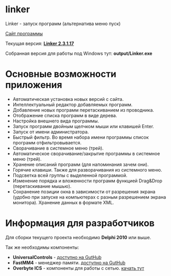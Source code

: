 # linker

Linker - запуск программ (альтернатива меню пуск)

[Сайт программы](http://optitrex.ru)

Текущая версия: **[Linker 2.3.1.17](https://github.com/optimistex/linker/releases/download/v2.3.1.17/Linker.exe)**

Собранная версия для работы под Windows тут: **output/Linker.exe**

# Основные возможности приложения

*	Автоматическая установка новых версий с сайта.
*	Интеллектуальный редактор добавляемых программ.
*	Добавление новых программ перетаскиванием из проводника.
*	Отображение списка программ в виде дерева.
*	Настройка внешнего вида программы.
*	Запуск программ двойным щелчком мыши или клавишей Enter.
*	Запуск от имени администратора.
*	Быстрый фильтр. Во время набора имени программы список программ отфильтровывается.
*	Сворачивание в системное меню (трей).
*	Автоматическое сворачивание/закрытие программы в системное меню (трей).
*	Хранение описаний программ (для напоминания зачем они).
*	Горячие клавиши. Также для разворачивания из системного меню.
*	Подсветка всей группы с выделенной программой.
*	Изменение порядка и вложенности программ функцией Drag&Drop (перетаскивание мышью).
*	Сохранение позиции окна в зависимости от разрешения экрана (удобно при запуске на компьютерах с разным разрешением экрана монитора). Хранение данных в формате XML.

# Информация для разработчиков

Для сборки текущего проекта необходимо **Delphi 2010** или выше.

Так же необходимы компоненты:

*	**UniversalControls** - [доступно на GutHub](https://github.com/optimistex/universalcontrols)
*	**FastMM4** - менеджер памяти. [доступно на GutHub](https://github.com/pleriche/FastMM4)
*	**Overbyte ICS** - компоненты для работы с сетью. [качать тут](http://www.overbyte.be/frame_index.html)
